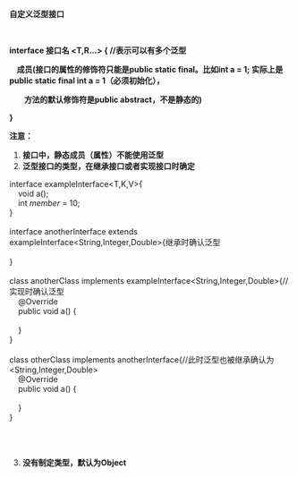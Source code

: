 **自定义泛型接口**

&nbsp;

**interface 接口名 \<T,R...\> { //表示可以有多个泛型**

**&nbsp; &nbsp; 成员(接口的属性的修饰符只能是public static final。比如int a = 1; 实际上是public
static final int a = 1（必须初始化），**

**&nbsp; &nbsp; &nbsp; &nbsp; 方法的默认修饰符是public abstract，不是静态的)**

**}**

**注意：**

1. **接口中，静态成员（属性）不能使用泛型**
1. **泛型接口的类型，在继承接口或者实现接口时确定**

interface exampleInterface\<T,K,V\>{\
&nbsp; &nbsp; void a();\
&nbsp; &nbsp; int *member* = 10;\
}\
\
interface anotherInterface extends
exampleInterface\<String,Integer,Double\>{继承时确认泛型\
&nbsp; &nbsp; \
}\
\
class anotherClass implements
exampleInterface\<String,Integer,Double\>{//实现时确认泛型\
&nbsp; &nbsp; @Override\
&nbsp; &nbsp; public void a() {\
&nbsp; &nbsp; &nbsp; &nbsp; \
&nbsp; &nbsp; }\
}\
\
class otherClass implements
anotherInterface{//此时泛型也被继承确认为\<String,Integer,Double\>\
&nbsp; &nbsp; @Override\
&nbsp; &nbsp; public void a() {\
&nbsp; &nbsp; &nbsp; &nbsp; \
&nbsp; &nbsp; }\
}\
&nbsp;

&nbsp;

3. **没有制定类型，默认为Object**

